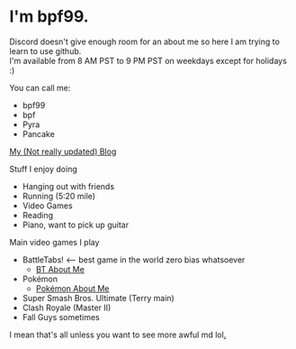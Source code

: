 # I'm bpf99. 

Discord doesn't give enough room for an about me so here I am trying to learn to use github.  
I'm available from 8 AM PST to 9 PM PST on weekdays except for holidays :)

You can call me:
- bpf99
- bpf
- Pyra
- Pancake

[My (Not really updated) Blog](https://bpf99.github.io/Blog)

Stuff I enjoy doing
- Hanging out with friends
- Running (5:20 mile)
- Video Games
- Reading
- Piano, want to pick up guitar

Main video games I play
- BattleTabs! <-- best game in the world zero bias whatsoever
  - [BT About Me](https://bpf99.github.io/Battletabs)
- Pokémon
  - [Pokémon About Me](https://bpf99.github.io/Pokemon) 
- Super Smash Bros. Ultimate (Terry main)
- Clash Royale (Master II)
- Fall Guys sometimes

I mean that's all unless you want to see more awful md lol<a href="https://bpf99.github.io/r" style="color: black;">.</a>

